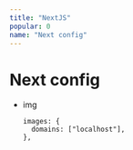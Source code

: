 ```yaml
---
title: "NextJS"
popular: 0
name: "Next config"
---
```


# Next config

- img

  ```
  images: {
    domains: ["localhost"],
  },
  ```

